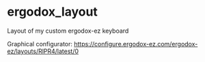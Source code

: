 # ergodox_layout
Layout of my custom ergodox-ez keyboard

Graphical configurator: https://configure.ergodox-ez.com/ergodox-ez/layouts/RlPR4/latest/0
